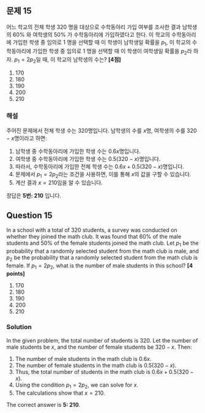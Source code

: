 ## 문제 15
어느 학교의 전체 학생 $320$ 명을 대상으로 수학동아리 가입 여부를 조사한 결과 남학생의 $60\%$ 와 여학생의 $50\%$ 가 수학동아리에 가입하였다고 한다. 이 학교의 수학동아리에 가입한 학생 중 임의로 $1$ 명을 선택할 때 이 학생이 남학생일 확률을 $p_1$, 이 학교의 수학동아리에 가입한 학생 중 임의로 $1$ 명을 선택할 때 이 학생이 여학생일 확률을 $p_2$라 하자. $p_1 = 2p_2$일 때, 이 학교의 남학생의 수는? **[4점]**

1. 170  
2. 180  
3. 190  
4. 200  
5. 210  

### 해설  
주어진 문제에서 전체 학생 수는 $320$명입니다. 남학생의 수를 $x$명, 여학생의 수를 $320 - x$명이라고 하면:

1. 남학생 중 수학동아리에 가입한 학생 수는 $0.6x$명입니다.
2. 여학생 중 수학동아리에 가입한 학생 수는 $0.5(320 - x)$명입니다.
3. 따라서, 수학동아리에 가입한 전체 학생 수는 $0.6x + 0.5(320 - x)$명입니다.
4. 문제에서 $p_1 = 2p_2$라는 조건을 사용하면, 이를 통해 $x$의 값을 구할 수 있습니다.
5. 계산 결과 $x = 210$임을 알 수 있습니다.

정답은 **5번: 210** 입니다.

## Question 15
In a school with a total of $320$ students, a survey was conducted on whether they joined the math club. It was found that $60\%$ of the male students and $50\%$ of the female students joined the math club. Let $p_1$ be the probability that a randomly selected student from the math club is male, and $p_2$ be the probability that a randomly selected student from the math club is female. If $p_1 = 2p_2$, what is the number of male students in this school? **[4 points]**

1. 170  
2. 180  
3. 190  
4. 200  
5. 210  

### Solution  
In the given problem, the total number of students is $320$. Let the number of male students be $x$, and the number of female students be $320 - x$. Then:

1. The number of male students in the math club is $0.6x$.
2. The number of female students in the math club is $0.5(320 - x)$.
3. Thus, the total number of students in the math club is $0.6x + 0.5(320 - x)$.
4. Using the condition $p_1 = 2p_2$, we can solve for $x$.
5. The calculations show that $x = 210$.

The correct answer is **5: 210**.
